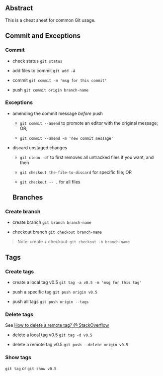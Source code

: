 ## Abstract
This is a cheat sheet for common Git usage.

## Commit and Exceptions

### Commit

- check status
`git status`

- add files to commit
`git add -A`

- commit
`git commit -m 'msg for this commit'`

- push
`git commit origin branch-name`

### Exceptions

- amending the commit message *before* push

  - `git commit --amend` to promote an editor with the original message; OR,

  - `git commit --amend -m 'new commit message'`

- discard unstaged changes

  - `git clean -df` to first removes all untracked files if you want, and then

  - `git checkout the-file-to-discard` for specific file; OR
  
  - `git checkout -- .` for all files 
  
  ## Branches

### Create branch

- create branch
`git branch branch-name`

- checkout branch
`git checkout branch-name`

> Note: create + checkout: `git checkout -b branch-name`

## Tags

### Create tags

- create a local tag v0.5
`git tag -a v0.5 -m 'msg for this tag'`

- push a specific tag 
`git push origin v0.5`

- push all tags
`git push origin --tags`

### Delete tags 

See [How to delete a remote tag? @ StackOverflow](http://stackoverflow.com/a/5480292/1833118)

- delete a local tag v0.5
`git tag -d v0.5`

- delete a remote tag v0.5
`git push --delete origin v0.5`

### Show tags
`git tag` or `git show v0.5`
